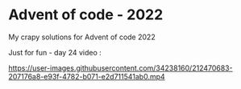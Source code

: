 # Advent of code - 2022

My crapy solutions for Advent of code 2022

Just for fun - day 24 video :



https://user-images.githubusercontent.com/34238160/212470683-207176a8-e93f-4782-b071-e2d711541ab0.mp4

